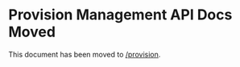 # Provision Management API Docs Moved

This document has been moved to [/provision](/portals/provision).
